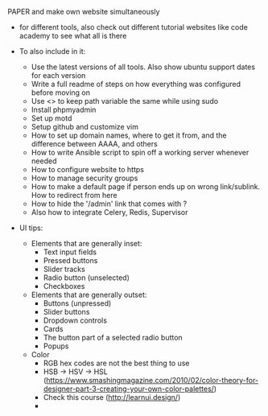 PAPER and make own website simultaneously
- for different tools, also check out different tutorial websites like code academy to see what all is there

- To also include in it:
    - Use the latest versions of all tools. Also show ubuntu support dates for each version
    - Write a full readme of steps on how everything was configured before moving on
    - Use <> to keep path variable the same while using sudo
    - Install phpmyadmin
    - Set up motd
    - Setup github and customize vim
    - How to set up domain names, where to get it from, and the difference between AAAA, and others
    - How to write Ansible script to spin off a working server whenever needed
    - How to configure website to https
    - How to manage security groups
    - How to make a default page if person ends up on wrong link/sublink. How to redirect from here
    - How to hide the '/admin' link that comes with ?
    - Also how to integrate Celery, Redis, Supervisor
- UI tips:
    * Elements that are generally inset:
        * Text input fields
        * Pressed buttons
        * Slider tracks
        * Radio button (unselected)
        * Checkboxes
    * Elements that are generally outset:
        * Buttons (unpressed)
        * Slider buttons
        * Dropdown controls
        * Cards
        * The button part of a selected radio button
        * Popups
    * Color
        * RGB hex codes are not the best thing to use
        * HSB -> HSV -> HSL (https://www.smashingmagazine.com/2010/02/color-theory-for-designer-part-3-creating-your-own-color-palettes/)
        * Check this course (http://learnui.design/)
        * 

